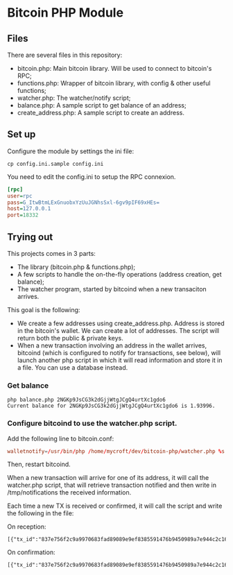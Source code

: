 Bitcoin PHP Module
==================

## Files

There are several files in this repository:

* bitcoin.php: Main bitcoin library. Will be used to connect to bitcoin's RPC;
* functions.php: Wrapper of bitcoin library, with config & other useful functions;
* watcher.php: The watcher/notify script;
* balance.php: A sample script to get balance of an address;
* create_address.php: A sample script to create an address.

## Set up

Configure the module by settings the ini file:

```shell
cp config.ini.sample config.ini
```

You need to edit the config.ini to setup the RPC connexion.

```ini
[rpc]
user=rpc
pass=G_ItwBtmLExGnuobxYzUuJGNhsSxl-6gv9pIF69xHEs=
host=127.0.0.1
port=18332
```

## Trying out

This projects comes in 3 parts:

* The library (bitcoin.php & functions.php);
* A few scripts to handle the on-the-fly operations (address creation, get balance);
* The watcher program, started by bitcoind when a new transaciton arrives.

This goal is the following:

* We create a few addresses using create_address.php. Address is stored in the
  bitcoin's wallet.  We can create a lot of addresses. The script will return both
  the public & private keys.
* When a new transaction involving an address in the wallet arrives, bitcoind
  (which is configured to notify for transactions, see below), will launch
  another php script in which it will read information and store it in a file.
  You can use a database instead.

### Get balance

```shell
php balance.php 2NGKp9JsCG3k2dGjjWtgJCgQ4urtXc1gdo6
Current balance for 2NGKp9JsCG3k2dGjjWtgJCgQ4urtXc1gdo6 is 1.93996.
```

### Configure bitcoind to use the watcher.php script.

Add the following line to bitcoin.conf:

```conf
walletnotify=/usr/bin/php /home/mycroft/dev/bitcoin-php/watcher.php %s
```

Then, restart bitcoind.

When a new transaction will arrive for one of its address, it will call the
watcher.php script, that will retrieve transaction notified and then write in
/tmp/notifications the received information.

Each time a new TX is received or confirmed, it will call the script and write the following in the file:

On reception:

```
[{"tx_id":"837e756f2c9a9970683fad89089e9ef8385591476b9450989a7e944c2c162140","tx_vout":0,"blockhash":null,"category":"receive","amount":0.25,"address":"2N38NMtmbav4rPXBoHdvDq9LRrUVjeDzgjF","confirmations":0,"unconfirmed":0,"confirmed":0.5}]
```

On confirmation:

```
[{"tx_id":"837e756f2c9a9970683fad89089e9ef8385591476b9450989a7e944c2c162140","tx_vout":0,"blockhash":"000000000000025cfb79f04150c7b182fa29f2fed9c42e4314f4cb49bc182fbc","category":"receive","amount":0.25,"address":"2N38NMtmbav4rPXBoHdvDq9LRrUVjeDzgjF","confirmations":1,"unconfirmed":0.25,"confirmed":0.5}]
```

